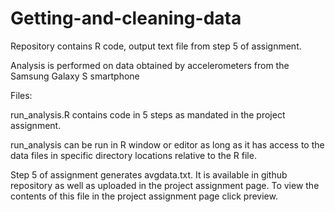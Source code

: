 # Getting-and-cleaning-data
Repository contains R code, output text file from step 5 of assignment.

Analysis is performed on data obtained by accelerometers from the Samsung Galaxy S smartphone

Files:

run_analysis.R contains code in 5 steps as mandated in the project assignment.

run_analysis can be run in R window or editor as long as it has access to the data files in specific directory locations 
relative to the R file.

Step 5 of assignment generates avgdata.txt. It is available in github repository as well as uploaded in the project
assignment page. To view the contents of this file in the project assignment page click preview.
